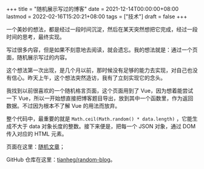 +++
title = "随机展示写过的博客"
date = 2021-12-14T00:00:00+08:00
lastmod = 2022-02-16T15:20:21+08:00
tags = ["技术"]
draft = false
+++

一个美妙的想法，都是经过一段时间沉淀，然后在某天突然想把它完成，经过一段时间的思考，最终实现。

写过很多内容，但是如果不刻意地去阅读，就会遗忘。我的想法就是：通过一个页面，随机展示写过的内容。

这个想法第一次出现，是几个月以前，那时候没有足够的能力去实现，对自己也没有信心。昨天上午，这个想法突然造访，我有了立刻实现它的念头。

我找到以前很喜欢的一个随机格言页面，这个页面用到了 Vue，因为想着能尝试一下 Vue，所以一开始想直接把博客题目导出，放到其中一个函数里，作为返回数据。不过因为根本不了解 Vue 的用法而放弃。

整个代码中，最重要的就是 `Math.ceil(Math.random() * data.length)` ，它能生成不大于 data 对象长度的整数。接下来便是，把每一个 JSON 对象，通过 DOM 传入对应的 HTML 元素。

页面在这里：[随机文章](https://tianheg.github.io/random-blog/)；

GitHub 仓库在这里：[tianheg/random-blog](https://github.com/tianheg/random-blog)。